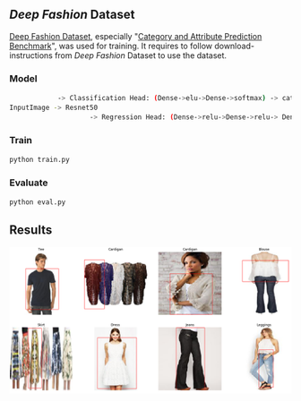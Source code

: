 ## *Deep Fashion* Dataset
[Deep Fashion Dataset](http://mmlab.ie.cuhk.edu.hk/projects/DeepFashion.html), especially "[Category and Attribute Prediction Benchmark](http://mmlab.ie.cuhk.edu.hk/projects/DeepFashion/AttributePrediction.html)", was used for training.
It requires to follow download-instructions from *Deep Fashion* Dataset to use the dataset.

### Model
```sh
			-> Classification Head: (Dense->elu->Dense->softmax) -> category
InputImage -> Resnet50 
	                -> Regression Head: (Dense->relu->Dense->relu-> Dense) -> bbox(x1, y1, x2, x3)

```

### Train
```sh
python train.py
```

### Evaluate
```sh
python eval.py
```


## Results

![Bbox](/imgs/2.png)


